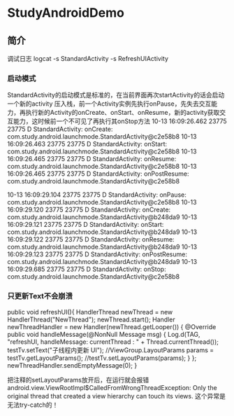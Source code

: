 # StudyAndroidDemo

## 简介

调试日志
logcat -s StandardActivity -s RefreshUIActivity

### 启动模式
StandardActivity的启动模式是标准的，在当前界面再次startActivity的话会启动一个新的activity
压入栈，前一个Activity实例先执行onPause，先失去交互能力，再执行新的Activity的onCreate、onStart、onResume，新的activity获取交互能力，这时候前一个不可见了再执行其onStop方法
10-13 16:09:26.462 23775 23775 D StandardActivity: onCreate: com.study.android.launchmode.StandardActivity@c2e58b8
10-13 16:09:26.463 23775 23775 D StandardActivity: onStart: com.study.android.launchmode.StandardActivity@c2e58b8
10-13 16:09:26.465 23775 23775 D StandardActivity: onResume: com.study.android.launchmode.StandardActivity@c2e58b8
10-13 16:09:26.465 23775 23775 D StandardActivity: onPostResume: com.study.android.launchmode.StandardActivity@c2e58b8

10-13 16:09:29.104 23775 23775 D StandardActivity: onPause: com.study.android.launchmode.StandardActivity@c2e58b8
10-13 16:09:29.120 23775 23775 D StandardActivity: onCreate: com.study.android.launchmode.StandardActivity@b248da9
10-13 16:09:29.121 23775 23775 D StandardActivity: onStart: com.study.android.launchmode.StandardActivity@b248da9
10-13 16:09:29.122 23775 23775 D StandardActivity: onResume: com.study.android.launchmode.StandardActivity@b248da9
10-13 16:09:29.123 23775 23775 D StandardActivity: onPostResume: com.study.android.launchmode.StandardActivity@b248da9
10-13 16:09:29.685 23775 23775 D StandardActivity: onStop: com.study.android.launchmode.StandardActivity@c2e58b8


### 只更新Text不会崩溃
public void refreshUI(){
    HandlerThread newThread = new HandlerThread("NewThread");
    newThread.start();
    Handler newThreadHandler = new Handler(newThread.getLooper()) {
        @Override
        public void handleMessage(@NonNull Message msg) {
            Log.d(TAG, "refreshUI, handleMessage: currentThread : " + Thread.currentThread());
            testTv.setText("子线程内更新 UI");
            //ViewGroup.LayoutParams params = testTv.getLayoutParams();
            //testTv.setLayoutParams(params);
        }
    };
    newThreadHandler.sendEmptyMessage(0);
}

把注释的setLayoutParams放开后，在运行就会报错
android.view.ViewRootImpl$CalledFromWrongThreadException: Only the original thread that created a view hierarchy can touch its views.
这个异常是无法try-catch的！
